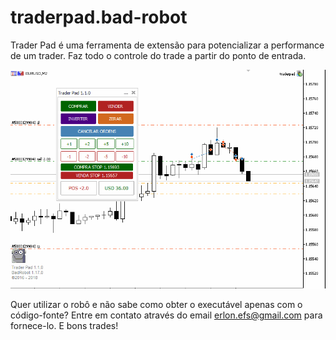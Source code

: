 # traderpad.bad-robot

Trader Pad é uma ferramenta de extensão para potencializar a performance de um trader. Faz todo o controle do trade a partir do ponto de entrada.

![tester_estrategy](assets/traderpad.gif)

Quer utilizar o robô e não sabe como obter o executável apenas com o código-fonte? Entre em contato através do email erlon.efs@gmail.com para fornece-lo. E bons trades!


